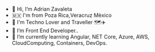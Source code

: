 - 👋 Hi, I’m Adrian Zavaleta
- 🇲🇽 I'm from Poza Rica,Veracruz Mèxico
- 🎵 I'm Techno Lover and Traveller 🗺️✈️
- 👀 I’m Front End Developer..
- 🌱 I’m currently learning Angular, NET Core, Azure, AWS, CloudComputing, Containers, DevOps.

<!---
Zavcorp/Zavcorp is a ✨ special ✨ repository because its `README.md` (this file) appears on your GitHub profile.
You can click the Preview link to take a look at your changes.
--->
